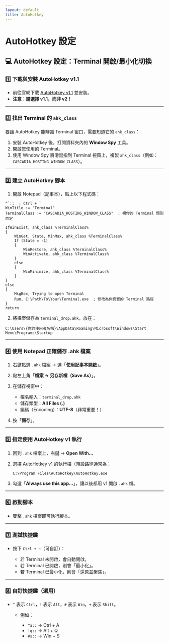 ```yaml
---
layout: default
title: AutoHotkey
---
```

# AutoHotkey 設定

## 💻 **AutoHotkey 設定：Terminal 開啟/最小化切換**

### 1️⃣ 下載與安裝 AutoHotkey v1.1

* 前往官網下載 [AutoHotkey v1.1](https://www.autohotkey.com/) 並安裝。
* **注意：請選擇 v1.1，而非 v2！**

---

### 2️⃣ 找出 Terminal 的 `ahk_class`

要讓 AutoHotkey 能辨識 Terminal 窗口，需要知道它的 `ahk_class`：

1. 安裝 AutoHotkey 後，打開資料夾內的 **Window Spy** 工具。
2. 開啟您使用的 Terminal。
3. 使用 Window Spy 將滑鼠指到 Terminal 視窗上，複製 `ahk_class`（例如：`CASCADIA_HOSTING_WINDOW_CLASS`）。

---

### 3️⃣ 建立 AutoHotkey 腳本

1. 開啟 Notepad（記事本），貼上以下程式碼：

```ahk
^`::  ; Ctrl + `
WinTitle := "Terminal"
TerminalClass := "CASCADIA_HOSTING_WINDOW_CLASS"  ; 視你的 Terminal 類別而定

IfWinExist, ahk_class %TerminalClass%
{
    WinGet, State, MinMax, ahk_class %TerminalClass%
    If (State = -1)
    {
        WinRestore, ahk_class %TerminalClass%
        WinActivate, ahk_class %TerminalClass%
    }
    else
    {
        WinMinimize, ahk_class %TerminalClass%
    }
}
else
{
    MsgBox, Trying to open Terminal
    Run, C:\Path\To\Your\Terminal.exe  ; 修改為你真實的 Terminal 路徑
}
return
```

2. 將檔案儲存為 `terminal_drop.ahk`，放在：

```
C:\Users\{你的使用者名稱}\AppData\Roaming\Microsoft\Windows\Start Menu\Programs\Startup
```

---

### 4️⃣ 使用 Notepad 正確儲存 .ahk 檔案

1. 右鍵點選 `.ahk` 檔案 → 選「**使用記事本開啟**」。
2. 點左上角「**檔案 → 另存新檔（Save As）**」。
3. 在儲存視窗中：

   * 檔名輸入：`terminal_drop.ahk`
   * 儲存類型：**All Files (*.*)**
   * 編碼（Encoding）：**UTF-8**（非常重要！）
4. 按「**儲存**」。

---

### 5️⃣ 指定使用 AutoHotkey v1 執行

1. 回到 `.ahk` 檔案上，右鍵 → **Open With...**
2. 選擇 AutoHotkey v1 的執行檔（預設路徑通常為：

   ```
   C:\Program Files\AutoHotkey\AutoHotkey.exe
   ```
3. 勾選「**Always use this app...**」，讓以後都用 v1 開啟 `.ahk` 檔。

---

### 6️⃣ 啟動腳本

* 雙擊 `.ahk` 檔案即可執行腳本。

---

### 7️⃣ 測試快捷鍵

* 按下 `Ctrl + ~`（可自訂）：

  * 若 Terminal 未開啟，會自動開啟。
  * 若 Terminal 已開啟，則會「最小化」。
  * 若 Terminal 已最小化，則會「還原並聚焦」。

---

### 8️⃣ 自訂快捷鍵（選用）

* `^` 表示 `Ctrl`，`!` 表示 `Alt`，`#` 表示 `Win`，`+` 表示 `Shift`。

  * 例如：

    * `^a::` → Ctrl + A
    * `!q::` → Alt + Q
    * `#s::` → Win + S

